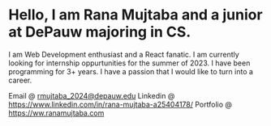 

# Hello, I am Rana Mujtaba and a junior at DePauw majoring in CS.
I am Web Development enthusiast and a React fanatic.   I am currently looking for internship oppurtunities for the summer of 2023.
I have been programming for 3+ years. I have a passion that I would like to turn into a career.

Email @ rmujtaba_2024@depauw.edu
Linkedin @ https://www.linkedin.com/in/rana-mujtaba-a25404178/
Portfolio @ https://ww.ranamujtaba.com
